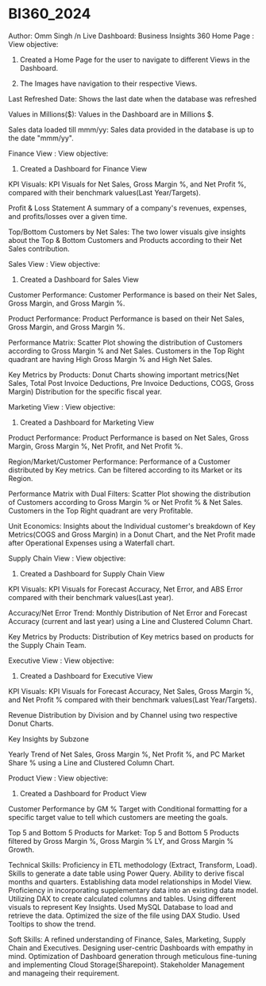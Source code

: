 # BI360_2024
Author: Omm Singh
/n
Live Dashboard: Business Insights 360
Home Page :
View objective:

1. Created a Home Page for the user to navigate to different Views in the Dashboard.

2. The Images have navigation to their respective Views.

Last Refreshed Date: Shows the last date when the database was refreshed

Values in Millions($): Values in the Dashboard are in Millions $.

Sales data loaded till mmm/yy: Sales data provided in the database is up to the date "mmm/yy".

Finance View :
View objective:

1. Created a Dashboard for Finance View

KPI Visuals: KPI Visuals for Net Sales, Gross Margin %, and Net Profit %, compared with their benchmark values(Last Year/Targets).

Profit & Loss Statement A summary of a company's revenues, expenses, and profits/losses over a given time.

Top/Bottom Customers by Net Sales: The two lower visuals give insights about the Top & Bottom Customers and Products according to their Net Sales contribution.

Sales View :
View objective:

1. Created a Dashboard for Sales View

Customer Performance: Customer Performance is based on their Net Sales, Gross Margin, and Gross Margin %.

Product Performance: Product Performance is based on their Net Sales, Gross Margin, and Gross Margin %.

Performance Matrix: Scatter Plot showing the distribution of Customers according to Gross Margin % and Net Sales. Customers in the Top Right quadrant are having High Gross Margin % and High Net Sales.

Key Metrics by Products: Donut Charts showing important metrics(Net Sales, Total Post Invoice Deductions, Pre Invoice Deductions, COGS, Gross Margin) Distribution for the specific fiscal year.

Marketing View :
View objective:

1. Created a Dashboard for Marketing View

Product Performance: Product Performance is based on Net Sales, Gross Margin, Gross Margin %, Net Profit, and Net Profit %.

Region/Market/Customer Performance: Performance of a Customer distributed by Key metrics. Can be filtered according to its Market or its Region.

Performance Matrix with Dual Filters: Scatter Plot showing the distribution of Customers according to Gross Margin % or Net Profit % & Net Sales. Customers in the Top Right quadrant are very Profitable.

Unit Economics: Insights about the Individual customer's breakdown of Key Metrics(COGS and Gross Margin) in a Donut Chart, and the Net Profit made after Operational Expenses using a Waterfall chart.

Supply Chain View :
View objective:

1. Created a Dashboard for Supply Chain View

KPI Visuals: KPI Visuals for Forecast Accuracy, Net Error, and ABS Error compared with their benchmark values(Last year).

Accuracy/Net Error Trend: Monthly Distribution of Net Error and Forecast Accuracy (current and last year) using a Line and Clustered Column Chart.

Key Metrics by Products: Distribution of Key metrics based on products for the Supply Chain Team.

Executive View :
View objective:

1. Created a Dashboard for Executive View

KPI Visuals: KPI Visuals for Forecast Accuracy, Net Sales, Gross Margin %, and Net Profit % compared with their benchmark values(Last Year/Targets).

Revenue Distribution by Division and by Channel using two respective Donut Charts.

Key Insights by Subzone

Yearly Trend of Net Sales, Gross Margin %, Net Profit %, and PC Market Share % using a Line and Clustered Column Chart.

Product View :
View objective:

1. Created a Dashboard for Product View

Customer Performance by GM % Target with Conditional formatting for a specific target value to tell which customers are meeting the goals.

Top 5 and Bottom 5 Products for Market: Top 5 and Bottom 5 Products filtered by Gross Margin %, Gross Margin % LY, and Gross Margin % Growth.

Technical Skills:
 Proficiency in ETL methodology (Extract, Transform, Load).
 Skills to generate a date table using Power Query.
 Ability to derive fiscal months and quarters.
 Establishing data model relationships in Model View.
 Proficiency in incorporating supplementary data into an existing data model.
 Utilizing DAX to create calculated columns and tables.
 Using different visuals to represent Key Insights.
 Used MySQL Database to load and retrieve the data.
 Optimized the size of the file using DAX Studio.
 Used Tooltips to show the trend.

Soft Skills:
 A refined understanding of Finance, Sales, Marketing, Supply Chain and Executives.
 Designing user-centric Dashboards with empathy in mind.
 Optimization of Dashboard generation through meticulous fine-tuning and implementing Cloud Storage(Sharepoint).
 Stakeholder Management and manageing their requirement.
